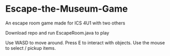 # Escape-the-Museum-Game
An escape room game made for ICS 4U1 with two others

Download repo and run EscapeRoom.java to play

Use WASD to move around. Press E to interact with objects. Use the mouse to select / pickup items.
